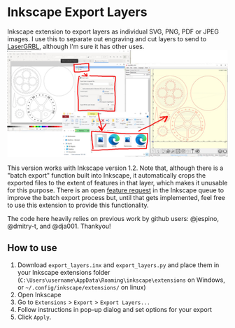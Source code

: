 # Inkscape Export Layers

Inkscape extension to export layers as individual SVG, PNG, PDF or JPEG images.
I use this to separate out engraving and cut layers to send to <a href="www.lasergrbl.com">LaserGRBL</a>, although I'm sure it has other uses. 
<img src="usage.jpg" />

This version works with Inkscape version 1.2. Note that, although there is a "batch export" function built into Inkscape, it automatically crops the exported files to the extent of features in that layer, which makes it unusable for this purpose. There is an open <a href="https://gitlab.com/inkscape/inbox/-/issues/6714">feature request</a> in the Inkscape queue to improve the batch export process but, until that gets implemented, feel free to use this extension to provide this functionality.

The code here heavily relies on previous work by github users: @jespino, @dmitry-t, and @dja001. Thankyou!

## How to use

1.  Download `export_layers.inx` and `export_layers.py` and place them in your Inkscape extensions folder (`C:\Users\username\AppData\Roaming\inkscape\extensions` on Windows, or `~/.config/inkscape/extensions/` on linux)
1. Open Inkscape
1. Go to `Extensions` > `Export` > `Export Layers...`
1. Follow instructions in pop-up dialog and set options for your export
1. Click `Apply`.
